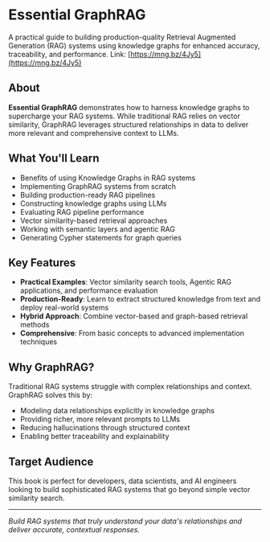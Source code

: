 # Essential GraphRAG

A practical guide to building production-quality Retrieval Augmented Generation (RAG) systems using knowledge graphs for enhanced accuracy, traceability, and performance.
Link: [https://mng.bz/4Jy5](https://mng.bz/4Jy5)

## About

**Essential GraphRAG** demonstrates how to harness knowledge graphs to supercharge your RAG systems. While traditional RAG relies on vector similarity, GraphRAG leverages structured relationships in data to deliver more relevant and comprehensive context to LLMs.

## What You'll Learn

- Benefits of using Knowledge Graphs in RAG systems
- Implementing GraphRAG systems from scratch
- Building production-ready RAG pipelines
- Constructing knowledge graphs using LLMs
- Evaluating RAG pipeline performance
- Vector similarity-based retrieval approaches
- Working with semantic layers and agentic RAG
- Generating Cypher statements for graph queries

## Key Features

- **Practical Examples**: Vector similarity search tools, Agentic RAG applications, and performance evaluation
- **Production-Ready**: Learn to extract structured knowledge from text and deploy real-world systems
- **Hybrid Approach**: Combine vector-based and graph-based retrieval methods
- **Comprehensive**: From basic concepts to advanced implementation techniques

## Why GraphRAG?

Traditional RAG systems struggle with complex relationships and context. GraphRAG solves this by:

- Modeling data relationships explicitly in knowledge graphs
- Providing richer, more relevant prompts to LLMs
- Reducing hallucinations through structured context
- Enabling better traceability and explainability

## Target Audience

This book is perfect for developers, data scientists, and AI engineers looking to build sophisticated RAG systems that go beyond simple vector similarity search.

---

*Build RAG systems that truly understand your data's relationships and deliver accurate, contextual responses.*
